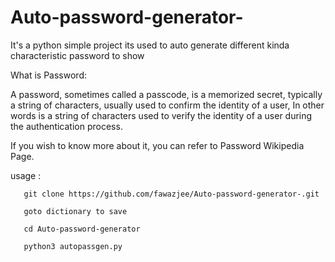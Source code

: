 # Auto-password-generator-

It's a python simple project its used to auto generate different kinda characteristic password to show 




What is Password:

A password, sometimes called a passcode, is a memorized secret, typically a string of characters, usually used to confirm the identity of a user, In other words is a string of characters used to verify the identity of a user during the authentication process.



If you wish to know more about it, you can refer to Password Wikipedia Page.



usage : 
       
       git clone https://github.com/fawazjee/Auto-password-generator-.git
       
       goto dictionary to save
      
       cd Auto-password-generator
      
       python3 autopassgen.py
       
       
     

